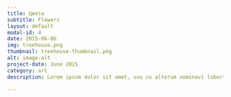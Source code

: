 ```yaml
---
title: Цветы
subtitle: Flowers
layout: default
modal-id: 4
date: 2015-06-06
img: treehouse.png
thumbnail: treehouse-thumbnail.png
alt: image-alt
project-date: June 2015
category: art
description: Lorem ipsum dolor sit amet, usu cu alterum nominavi lobortis. At duo novum diceret. Tantas apeirian vix et, usu sanctus postulant inciderint ut, populo diceret necessitatibus in vim. Cu eum dicam feugiat noluisse.

---
```

